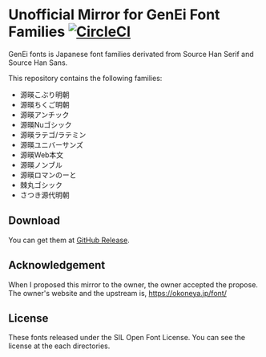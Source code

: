 # Unofficial Mirror for GenEi Font Families [![CircleCI](https://circleci.com/gh/ta2gch/genei-fonts-mirror.svg?style=svg)](https://circleci.com/gh/ta2gch/genei-fonts-mirror)
GenEi fonts is Japanese font families derivated from Source Han Serif and Source Han Sans.

This repository contains the following families:

- 源暎こぶり明朝
- 源暎ちくご明朝
- 源暎アンチック
- 源暎Nuゴシック
- 源暎ラテゴ/ラテミン
- 源暎ユニバーサンズ
- 源暎Web本文
- 源暎ノンブル
- 源暎ロマンのーと
- 棘丸ゴシック
- さつき源代明朝

## Download
You can get them at [GitHub Release](https://github.com/ta2gch/genei-fonts-mirror/releases).

## Acknowledgement
When I proposed this mirror to the owner, the owner accepted the propose.
The owner's website and the upstream is, https://okoneya.jp/font/

## License
These fonts released under the SIL Open Font License.
You can see the license at the each directories.

